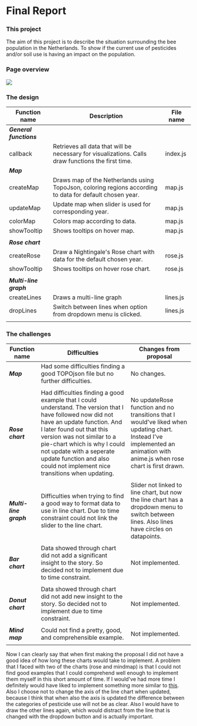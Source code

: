 # Final Report


### This project

The aim of this project is to describe the situation surrounding the bee population in the Netherlands.
To show if the current use of pesticides and/or soil use is having an impact on the population.

### Page overview

<img src="https://github.com/SabbiD/DataProject/blob/master/doc/done_3.png" />


### The design

| Function name   | Description  | File name  |
|-------------|-------------|-------------|
| ***General functions***  |   |   |
| callback  | Retrieves all data that will be necessary for visualizations. Calls draw functions the first time.  | index.js  |
| ***Map***  | | |
|    createMap  | Draws map of the Netherlands using TopoJson, coloring regions according to data for default chosen year.  | map.js  | 
|    updateMap  | Update map when slider is used for corresponding year.  | map.js  | 
|    colorMap   | Colors map according to data.| map.js|
|    showTooltip   | Shows tooltips on hover map.| map.js|
||||
| ***Rose chart***  |   |   |
|    createRose   | Draw a Nightingale's Rose chart with data for the default chosen year.  | rose.js  |
|    showTooltip  | Shows tooltips on hover rose chart.  | rose.js  |
||||
| ***Multi-line graph***  |   |   |
|    createLines  | Draws a multi-line graph   | lines.js  |
|    dropLines | Switch between lines when option from dropdown menu is clicked.| lines.js|
||||

### The challenges

| Function name   | Difficulties  | Changes from proposal |
|-------------|-------------|-------------|
| ***Map***  | Had some difficulties finding a good TOPOjson file but no further difficulties.  | No changes. |
||||
| ***Rose chart***  | Had difficulties finding a good example that I could understand. The version that I have followed now did not have an update function. And I later found out that this version was not similar to a pie-chart which is why I could not update with a seperate update function and also could not implement nice transitions when updating.  | No updateRose function and no transitions that I would've liked when updating chart. Instead I've implemented an animation with anime.js when rose chart is first drawn.  |
||||
| ***Multi-line graph***  | Difficulties when trying to find a good way to format data to use in line chart. Due to time constraint could not link the slider to the line chart.  | Slider not linked to line chart, but now the line chart has a dropdown menu to switch between lines. Also lines have circles on datapoints.  |
||||
| ***Bar chart***  | Data showed through chart did not add a significant insight to the story. So decided not to implement due to time constraint.    | Not implemented.  |
||||
| ***Donut chart***  | Data showed through chart did not add new insight to the story. So decided not to implement due to time constraint.  | Not implemented.   |
||||
| ***Mind map***  | Could not find a pretty, good, and comprehensible example.   | Not implemented.  |
||||

Now I can clearly say that when first making the proposal I did not have a good idea of how long these charts would take to implement.
A problem that I faced with two of the charts (rose and mindmap) is that I could not find good examples that I could comprehend well enough to implement them myself in this short amount of time. If I would've had more time I definitely would have liked to implement something more similar to [this](http://bl.ocks.org/kgryte/5926740). 
<br>Also I choose not to change the axis of the line chart when updated, because I think that when also the axis is updated the difference between the categories of pesticide use will not be as clear. Also I would have to draw the other lines again, which would distract from the line that is changed with the dropdown button and is actually important.


